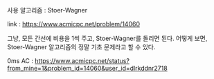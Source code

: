 사용 알고리즘 : Stoer-Wagner

link : https://www.acmicpc.net/problem/14060

그냥, 모든 간선에 비용을 1씩 주고, Stoer-Wagner를 돌리면 된다. 어떻게 보면, Stoer-Wagner 알고리즘의 정말 기초 문제라고 할 수 있다. 

0ms AC : https://www.acmicpc.net/status?from_mine=1&problem_id=14060&user_id=dlrkddnr2718
